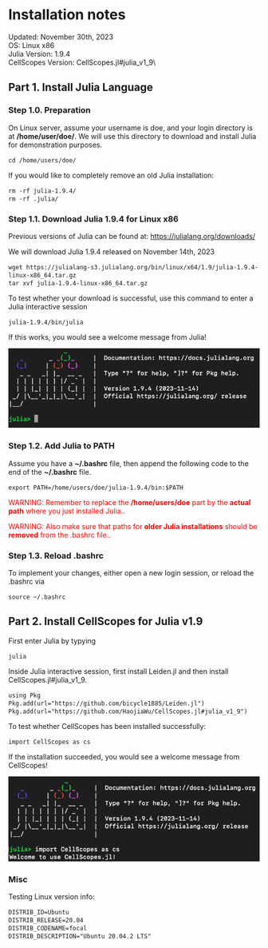 # Installation notes
Updated: November 30th, 2023\
OS: Linux x86\
Julia Version: 1.9.4\
CellScopes Version: CellScopes.jl#julia_v1_9\


## Part 1. Install Julia Language

### Step 1.0. Preparation

On Linux server, assume your username is doe, and your login directory is at **/home/user/doe/**. We will use this directory to download and install Julia for demonstration purposes.  

```
cd /home/users/doe/
```
If you would like to completely remove an old Julia installation:

```
rm -rf julia-1.9.4/
rm -rf .julia/
```


### Step 1.1. Download Julia 1.9.4 for Linux x86
Previous versions of Julia can be found at: https://julialang.org/downloads/

We will download Julia 1.9.4 released on November 14th, 2023

```
wget https://julialang-s3.julialang.org/bin/linux/x64/1.9/julia-1.9.4-linux-x86_64.tar.gz
tar xvf julia-1.9.4-linux-x86_64.tar.gz
```

To test whether your download is successful, use this command to enter a Julia interactive session

```
julia-1.9.4/bin/julia
```

If this works, you would see a welcome message from Julia!

<img src="./images/julia_welcome.png" alt="drawing" width="600"/>


### Step 1.2. Add Julia to PATH

Assume you have a **~/.bashrc** file, then append the following code to the end of the **~/.bashrc** file.

```
export PATH=/home/users/doe/julia-1.9.4/bin:$PATH
```
<span style="color:red">WARNING: Remember to replace the **/home/users/doe** part by the **actual path** where you just installed Julia.</span>.

<span style="color:red">WARNING: Also make sure that paths for **older Julia installations** should be **removed** from the .bashrc file.</span>.

### Step 1.3. Reload .bashrc

To implement your changes, either open a new login session, or reload the .bashrc via

```
source ~/.bashrc
```

## Part 2. Install CellScopes for Julia v1.9

First enter Julia by typying 

```
julia
```

Inside Julia interactive session, first install Leiden.jl and then install CellScopes.jl#julia_v1_9.

```
using Pkg
Pkg.add(url="https://github.com/bicycle1885/Leiden.jl")
Pkg.add(url="https://github.com/HaojiaWu/CellScopes.jl#julia_v1_9")
```
To test whether CellScopes has been installed successfully:

```
import CellScopes as cs
```

If the installation succeeded, you would see a welcome message from CellScopes!

<img src="./images/import_CellScopes.png" alt="drawing" width="600"/>



### Misc

Testing Linux version info:

```
DISTRIB_ID=Ubuntu
DISTRIB_RELEASE=20.04
DISTRIB_CODENAME=focal
DISTRIB_DESCRIPTION="Ubuntu 20.04.2 LTS"
```